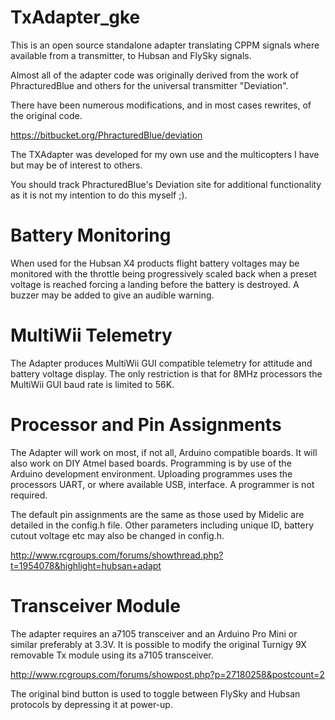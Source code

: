 
TxAdapter_gke
=============

This is an open source standalone adapter translating CPPM signals where 
available from a transmitter, to Hubsan and FlySky signals.

Almost all of the adapter code was originally derived from the work of 
PhracturedBlue and others for the universal transmitter "Deviation". 

There have been numerous modifications, and in most cases rewrites, of 
the original code.

https://bitbucket.org/PhracturedBlue/deviation

The TXAdapter was developed for my own use and the multicopters I 
have but may be of interest to others. 

You should track PhracturedBlue's Deviation site for additional 
functionality as it is not my intention to do this myself ;).

Battery Monitoring
==================

When used for the Hubsan X4 products flight battery voltages may be monitored 
with the throttle being progressively scaled back when a preset voltage is 
reached forcing a landing before the battery is destroyed. A buzzer may 
be added to give an audible warning.

MultiWii Telemetry
==================

The Adapter produces MultiWii GUI compatible telemetry for attitude and 
battery voltage display. The only restriction is that for 8MHz processors 
the MultiWii GUI baud rate is limited to 56K.

Processor and Pin Assignments
=============================

The Adapter will work on most, if not all, Arduino compatible boards. 
It will also work on DIY Atmel based boards. Programming is by use of 
the Arduino development environment. Uploading programmes uses the processors 
UART, or where available USB, interface. A programmer is not required.

The default pin assignments are the same as those used by Midelic are 
detailed in the config.h file. Other parameters including unique ID, 
battery cutout voltage etc may also be changed in config.h.

http://www.rcgroups.com/forums/showthread.php?t=1954078&highlight=hubsan+adapt

Transceiver Module
==================

The adapter requires an a7105 transceiver and an Arduino Pro Mini or 
similar preferably at 3.3V. It is possible to modify the original 
Turnigy 9X removable Tx module using its a7105 transceiver.

http://www.rcgroups.com/forums/showpost.php?p=27180258&postcount=2

The original bind button is used to toggle between FlySky and Hubsan protocols by 
depressing it at power-up. 

